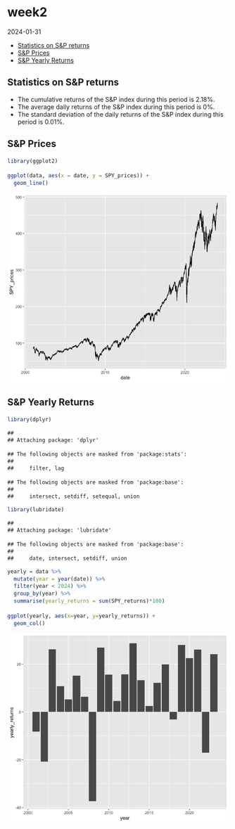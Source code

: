 week2
================
2024-01-31

- [Statistics on S&P returns](#statistics-on-sp-returns)
- [S&P Prices](#sp-prices)
- [S&P Yearly Returns](#sp-yearly-returns)

## Statistics on S&P returns

- The cumulative returns of the S&P index during this period is 2.18%.
- The average daily returns of the S&P index during this period is 0%.
- The standard deviation of the daily returns of the S&P index during
  this period is 0.01%.

## S&P Prices

``` r
library(ggplot2)

ggplot(data, aes(x = date, y = SPY_prices)) +
  geom_line()
```

![](week2_lecture_files/figure-gfm/unnamed-chunk-1-1.png)<!-- -->

## S&P Yearly Returns

``` r
library(dplyr)
```

    ## 
    ## Attaching package: 'dplyr'

    ## The following objects are masked from 'package:stats':
    ## 
    ##     filter, lag

    ## The following objects are masked from 'package:base':
    ## 
    ##     intersect, setdiff, setequal, union

``` r
library(lubridate)
```

    ## 
    ## Attaching package: 'lubridate'

    ## The following objects are masked from 'package:base':
    ## 
    ##     date, intersect, setdiff, union

``` r
yearly = data %>% 
  mutate(year = year(date)) %>% 
  filter(year < 2024) %>% 
  group_by(year) %>% 
  summarise(yearly_returns = sum(SPY_returns)*100)

ggplot(yearly, aes(x=year, y=yearly_returns)) +
  geom_col()
```

![](week2_lecture_files/figure-gfm/unnamed-chunk-2-1.png)<!-- -->
